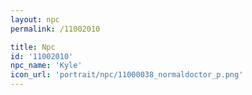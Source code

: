 ```yaml
---
layout: npc
permalink: /11002010

title: Npc
id: '11002010'
npc_name: 'Kyle'
icon_url: 'portrait/npc/11000038_normaldoctor_p.png'
---
```

